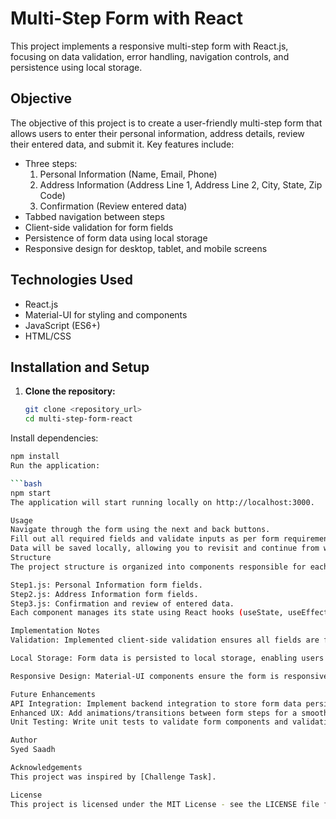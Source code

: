 # Multi-Step Form with React

This project implements a responsive multi-step form with React.js, focusing on data validation, error handling, navigation controls, and persistence using local storage.

## Objective

The objective of this project is to create a user-friendly multi-step form that allows users to enter their personal information, address details, review their entered data, and submit it. Key features include:

- Three steps:
  1. Personal Information (Name, Email, Phone)
  2. Address Information (Address Line 1, Address Line 2, City, State, Zip Code)
  3. Confirmation (Review entered data)
- Tabbed navigation between steps
- Client-side validation for form fields
- Persistence of form data using local storage
- Responsive design for desktop, tablet, and mobile screens

## Technologies Used

- React.js
- Material-UI for styling and components
- JavaScript (ES6+)
- HTML/CSS

## Installation and Setup

1. **Clone the repository:**

   ```bash
   git clone <repository_url>
   cd multi-step-form-react
Install dependencies:

```bash
npm install
Run the application:

```bash
npm start
The application will start running locally on http://localhost:3000.

Usage
Navigate through the form using the next and back buttons.
Fill out all required fields and validate inputs as per form requirements.
Data will be saved locally, allowing you to revisit and continue from where you left off.
Structure
The project structure is organized into components responsible for each form step:

Step1.js: Personal Information form fields.
Step2.js: Address Information form fields.
Step3.js: Confirmation and review of entered data.
Each component manages its state using React hooks (useState, useEffect) and handles user interactions (input changes, navigation between steps) accordingly.

Implementation Notes
Validation: Implemented client-side validation ensures all fields are filled correctly before proceeding to the next step. Errors are displayed and fields are highlighted to guide the user.

Local Storage: Form data is persisted to local storage, enabling users to revisit the form and resume from where they left off.

Responsive Design: Material-UI components ensure the form is responsive and adapts to different screen sizes and devices.

Future Enhancements
API Integration: Implement backend integration to store form data persistently.
Enhanced UX: Add animations/transitions between form steps for a smoother user experience.
Unit Testing: Write unit tests to validate form components and validation functions.

Author
Syed Saadh

Acknowledgements
This project was inspired by [Challenge Task].

License
This project is licensed under the MIT License - see the LICENSE file for details.
